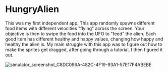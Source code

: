 # HungryAlien

This was my first independent app. This app randomly spawns different food items with different velocities "flying" across the screen. Your objective is then to swipe the food into the UFO to "feed" the alien. Each good item has different healthy and happy values, changing how happy and healthy the alien is. My main struggle with this app was to figure out how to make the sprites get dragged, after going through a tutorial, I then figured it out.

![simulator_screenshot_C8DC096A-482C-4F19-93A1-57E17F4ABEBE](https://user-images.githubusercontent.com/72754329/161850305-d0b4bded-7cfb-4c67-8799-bd04f7edb5c3.png)
